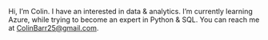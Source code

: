 Hi, I’m Colin. I have an interested in data & analytics. I’m currently learning Azure, while trying to become an expert in Python & SQL. You can reach me at ColinBarr25@gmail.com.

<!---
colinjbarr/colinjbarr is a ✨ special ✨ repository because its `README.md` (this file) appears on your GitHub profile.
You can click the Preview link to take a look at your changes.
--->
